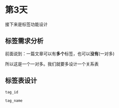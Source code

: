 # 第3天

接下来是标签功能设计

## 标签需求分析

前面说到：一篇文章可以有**多个**标签，也可以**没有**(一对多)

所以这是一个一对多。我们就要多设计一个关系表

## 标签表设计

`tag_id` 

`tag_name`
 
